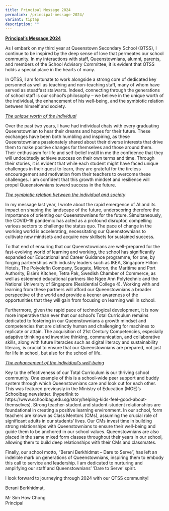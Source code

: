 ```yaml
---
title: Principal Message 2024
permalink: /principal-message-2024/
variant: tiptap
description: ""
---
```

<p><strong><u>Principal’s Message 2024<br></u></strong>
</p>
<p>As I embark on my third year at Queenstown Secondary School (QTSS), I
continue to be inspired by the deep sense of love that permeates our school
community. In my interactions with staff, Queenstownians, alumni, parents,
and members of the School Advisory Committee, it is evident that QTSS holds
a special place in the hearts of many.</p>
<p></p>
<p>In QTSS, I am fortunate to work alongside a strong core of dedicated key
personnel as well as teaching and non-teaching staff, many of whom have
served as steadfast stalwarts. Indeed, connecting through the generations
of school staff is our school’s philosophy – we believe in the unique worth
of the individual, the enhancement of his well-being, and the symbiotic
relation between himself and society.
<br>
</p>
<p><em><u>The unique worth of the individual</u></em>
</p>
<p>Over the past two years, I have had individual chats with every graduating
Queenstownian to hear their dreams and hopes for their future. These exchanges
have been both humbling and inspiring, as these Queenstownians passionately
shared about their diverse interests that drive them to make positive changes
for themselves and those around them. Their enthusiasm for life and self-belief
instill in me the confidence that they will undoubtedly achieve success
on their own terms and time. Through their stories, it is evident that
while each student might have faced unique challenges in their quest to
learn, they are grateful for the tireless encouragement and motivation
from their teachers to overcome these challenges. I am confident that this
growth mindset and resilience will propel Queenstownians toward success
in the future.</p>
<p></p>
<p><em><u>The symbiotic relation between the individual and society</u></em>
</p>
<p>In my message last year, I wrote about the rapid emergence of AI and its
impact on shaping the landscape of the future, underscoring therefore the
importance of orienting our Queenstownians for the future. Simultaneously,
the COVID-19 pandemic has acted as a profound disruptor, compelling various
sectors to challenge the status quo. The pace of change in the working
world is accelerating, necessitating our Queenstownians to cultivate new
mindsets and acquire new skillsets for sustained success.</p>
<p></p>
<p>To that end of ensuring that our Queenstownians are well-prepared for
the fast-evolving world of learning and working, the school has significantly
expanded our Educational and Career Guidance programme, for one, by forging
partnerships with industry leaders such as IKEA, Singapore Hilton Hotels,
The Polyolefin Company, Seagate, Micron, the Maritime and Port Authority,
Elsie’s Kitchen, Tetra Pak, Swedish Chamber of Commerce, as well as esteemed
educational partners like Ngee Ann Polytechnic and the National University
of Singapore (Residential College 4). Working with and learning from these
partners will afford our Queenstownians a broader perspective of the world
and provide a keener awareness of the opportunities that they will gain
from focusing on learning well in school.</p>
<p></p>
<p>Furthermore, given the rapid pace of technological development, it is
now more imperative than ever that our school’s Total Curriculum remains
dedicated to fostering in our Queenstownians a growth mindset and competencies
that are distinctly human and challenging for machines to replicate or
attain. The acquisition of 21st Century Competencies, especially adaptive
thinking and inventive thinking, communication, and collaborative skills,
along with future literacies such as digital literacy and sustainability
literacy, is crucial to ensure that our Queenstownians are prepared, not
just for life in school, but also for the school of life.</p>
<p></p>
<p><em><u>The enhancement of the individual’s well-being</u></em>
</p>
<p>Key to the effectiveness of our Total Curriculum is our thriving school
community. One example of this is a school-wide peer support and buddy
system through which Queenstownians care and look out for each other. This
was featured previously in the Ministry of Education (MOE)’s Schoolbag
newsletter. (hyperlink to <a rel="noopener noreferrer nofollow" target="_blank">https://www.schoolbag.edu.sg/story/helping-kids-feel-good-about-themselves</a>).
Strong teacher-student and student-student relationships are foundational
in creating a positive learning environment. In our school, form teachers
are known as Class Mentors (CMs), assuming the crucial role of significant
adults in our students’ lives. Our CMs invest time in building strong relationships
with Queenstownians to ensure their well-being and guide them to be anchored
in our school values. Queenstownians are also placed in the same mixed
form classes throughout their years in our school, allowing them to build
deep relationships with their CMs and classmates.</p>
<p></p>
<p>Finally, our school motto, “Berani Berkhidmat – Dare to Serve”, has left
an indelible mark on generations of Queenstownians, inspiring them to embody
this call to service and leadership. I am dedicated to nurturing and amplifying
our staff and Queenstownians’ ‘Dare to Serve’ spirit. &nbsp;</p>
<p>I look forward to journeying through 2024 with our QTSS community!</p>
<p>Berani Berkhidmat,</p>
<p>Mr Sim How Chong
<br>Principal</p>
<p>&nbsp;</p>
<p>&nbsp;</p>